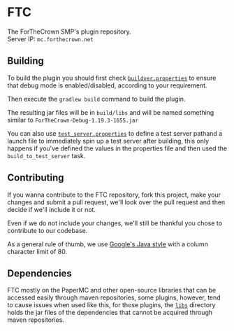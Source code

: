 # FTC
The ForTheCrown SMP's plugin repository.  
Server IP: `mc.forthecrown.net`

## Building
To build the plugin you should first check [`buildver.properties`](buildver.properties) 
to ensure that debug mode is enabled/disabled, according to your requirement.  
  
Then execute the `gradlew build` command to build the plugin.  
  
The resulting jar files will be in `build/libs` and will be named something 
similar to `ForTheCrown-Debug-1.19.3-1655.jar`  
  
You can also use [`test_server.properties`](test_server.properties) to 
define a test server pathand a launch file to immediately spin up a test 
server after building, this only happens if you've defined the values in 
the properties file and then used the `build_to_test_server` task.

## Contributing
If you wanna contribute to the FTC repository, fork this project, make your 
changes and submit a pull request, we'll look over the pull request and then 
decide if we'll include it or not.  
  
Even if we do not include your changes, we'll still be thankful you chose to 
contribute to our codebase.  
  
As a general rule of thumb, we use [Google's Java style](https://google.github.io/styleguide/javaguide.html)
with a column character limit of 80.

## Dependencies
FTC mostly on the PaperMC and other open-source libraries that can be 
accessed easily through maven repositories, some plugins, however, tend to
cause issues when used like this, for those plugins, the [`libs`](libs) 
directory holds the jar files of the dependencies that cannot be acquired
through maven repositories.

